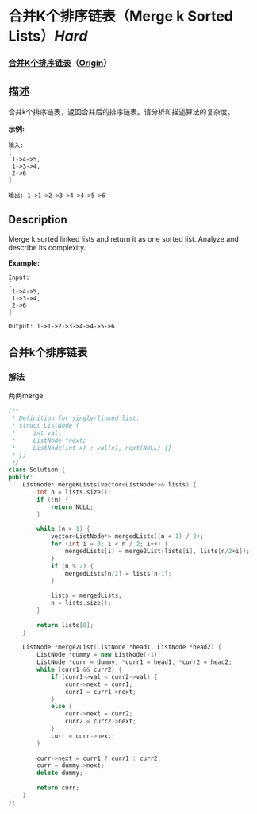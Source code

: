 # 合并K个排序链表（Merge k Sorted Lists）*Hard*
### [合并K个排序链表](https://leetcode-cn.com/problems/merge-k-sorted-lists)（[Origin](https://leetcode.com/problems/merge-k-sorted-lists)）
## 描述
合并k个排序链表，返回合并后的排序链表。请分析和描述算法的复杂度。

**示例:**
```
输入:
[
 1->4->5,
 1->3->4,
 2->6
]

输出: 1->1->2->3->4->4->5->6
```

## Description
Merge k sorted linked lists and return it as one sorted list. Analyze and describe its complexity.

**Example:**
```
Input:
[
 1->4->5,
 1->3->4,
 2->6
]

Output: 1->1->2->3->4->4->5->6
```


## 合并k个排序链表
### 解法
两两merge
```c++
/**
 * Definition for singly-linked list.
 * struct ListNode {
 *     int val;
 *     ListNode *next;
 *     ListNode(int x) : val(x), next(NULL) {}
 * };
 */
class Solution {
public:
    ListNode* mergeKLists(vector<ListNode*>& lists) {
        int n = lists.size();
        if (!n) {
            return NULL;
        }
        
        while (n > 1) {
            vector<ListNode*> mergedLists((n + 1) / 2);
            for (int i = 0; i < n / 2; i++) {
                mergedLists[i] = merge2List(lists[i], lists[n/2+i]);
            }
            if (n % 2) {
                mergedLists[n/2] = lists[n-1];
            }
            
            lists = mergedLists;
            n = lists.size();
        }
        
        return lists[0];
    }
    
    ListNode *merge2List(ListNode *head1, ListNode *head2) {
        ListNode *dummy = new ListNode(-1);
        ListNode *curr = dummy, *curr1 = head1, *curr2 = head2;
        while (curr1 && curr2) {
            if (curr1->val < curr2->val) {
                curr->next = curr1;
                curr1 = curr1->next;
            }
            else {
                curr->next = curr2;
                curr2 = curr2->next;
            }
            curr = curr->next;
        }
        
        curr->next = curr1 ? curr1 : curr2;
        curr = dummy->next;
        delete dummy;
        
        return curr;
    }
};
```